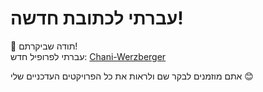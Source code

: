 # עברתי לכתובת חדשה!

👋 תודה שביקרתם!  
עברתי לפרופיל חדש: [Chani-Werzberger](https://github.com/Chani-Werzberger)

אתם מוזמנים לבקר שם ולראות את כל הפרויקטים העדכניים שלי 😊
